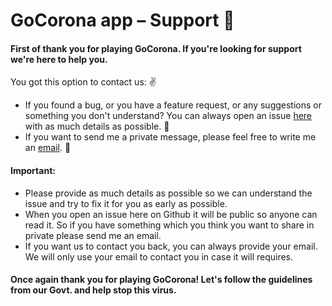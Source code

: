 # GoCorona app – Support 🧞‍

#### First of thank you for playing GoCorona. If you're looking for support we're here to help you.

You got this option to contact us: ✌

- If you found a bug, or you have a feature request, or any suggestions or something you don't understand? You can always open an issue [here](https://github.com/hemangshah/gocorona/issues/new) with as much details as possible. 👾
- If you want to send me a private message, please feel free to write me an [email](mailto:hemangshah.in@gmail.com?subject=GoCorona%20app%20-%20Support&body=). 📧

#### Important:

- Please provide as much details as possible so we can understand the issue and try to fix it for you as early as possible.
- When you open an issue here on Github it will be public so anyone can read it. So if you have something which you think you want to share in private please send me an email.
- If you want us to contact you back, you can always provide your email. We will only use your email to contact you in case it will requires.

#### Once again thank you for playing GoCorona! Let's follow the guidelines from our Govt. and help stop this virus.
